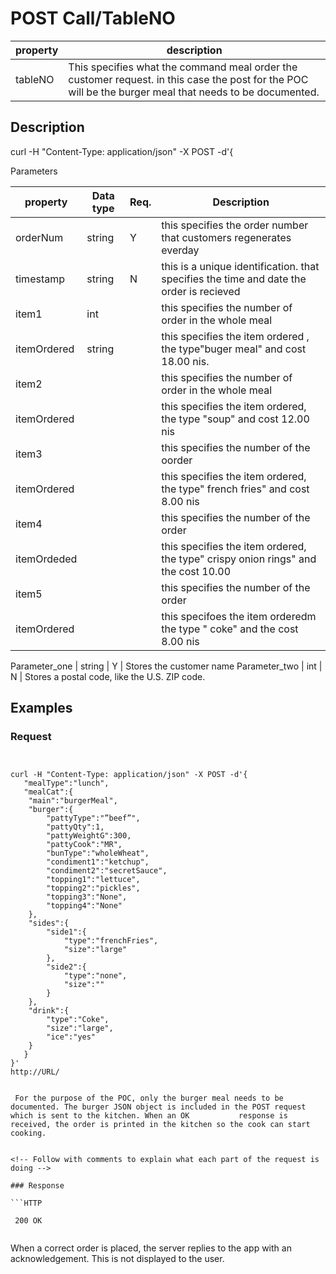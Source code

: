 # POST Call/TableNO

property | description
-------- | -----------
tableNO  | This specifies what the command meal order the customer request. in this case the post for the POC will be the burger meal that needs to be documented.

## Description
curl -H "Content-Type: application/json" -X POST -d'{


<!-- post- used to get the command  meal order from the customer.in this case the Post for the POC will be the burger meal that needs to be documented. -->

<!-- Enter a short description. What is it for, and what can it do? -->

Parameters

property | Data type | Req. | Description
---- | ----- | ----- | --------------------
orderNum | string | Y |  this specifies the order number that customers regenerates everday 
timestamp | string  | N | this is a unique identification. that specifies the time and date the order is recieved 
item1 | int |   | this specifies the number of order in the whole meal 
itemOrdered |string |  |  this specifies the item ordered , the type"buger meal" and cost 18.00 nis.
item2 |  |  | this specifies the number of order in the whole meal
itemOrdered |   |  |  this specifies the item ordered, the type "soup" and cost 12.00 nis
item3 |   |   | this specifies the number of  the oorder
itemOrdered|    |   |  this specifies the item ordered, the type" french fries" and cost 8.00 nis 
item4 |   |   | this specifies the number of the order 
itemOrdeded |   |  |  this specifies the item ordered, the type" crispy onion rings" and the cost 10.00 
item5 |   |   |  this specifies the number of the order 
itemOrdered |   |   |  this specifoes the item orderedm the type " coke" and the cost 8.00 nis 

Parameter_one | string | Y |  Stores the customer name
Parameter_two | int  | N | Stores a postal code, like the U.S. ZIP code.

<!-- Replace the two example rows and include rows for all your parameters. -->
<!-- If one of the parameters has a set of sub-parameters, create a table or bulleted list for that, but proceed with caution. If the API is complex, there might be an easier way to do your reference section than writing markup by hand. -->

## Examples

### Request

```HTTP

   
curl -H "Content-Type: application/json" -X POST -d'{
   "mealType":"lunch",
   "mealCat":{
  	"main":"burgerMeal",
  	"burger":{
     	"pattyType":"”beef”",
     	"pattyQty":1,
     	"pattyWeightG":300,
     	"pattyCook":"MR",
     	"bunType":"wholeWheat",
     	"condiment1":"ketchup",
     	"condiment2":"secretSauce",
     	"topping1":"lettuce",
     	"topping2":"pickles",
     	"topping3":"None",
     	"topping4":"None"
  	},
  	"sides":{
     	"side1":{
        	"type":"frenchFries",
        	"size":"large"
     	},
     	"side2":{
        	"type":"none",
        	"size":""
     	}
  	},
  	"drink":{
     	"type":"Coke",
     	"size":"large",
     	"ice":"yes"
  	}
   }
}'
http://URL/


 For the purpose of the POC, only the burger meal needs to be documented. The burger JSON object is included in the POST request which is sent to the kitchen. When an OK           response is received, the order is printed in the kitchen so the cook can start cooking. 


<!-- Follow with comments to explain what each part of the request is doing -->

### Response

```HTTP

 200 OK 


```
   When a correct order is placed, the server replies to the app with an acknowledgement. This is not displayed to the user.    
